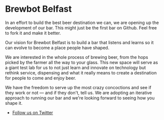 # Brewbot Belfast

In an effort to build the best beer destination we can, we are opening up the development of our bar. This might just be the first bar on Github. Feel free to fork it and make it better.

Our vision for Brewbot Belfast is to build a bar that listens and learns so it can evolve to become a place people have shaped.

We are interested in the whole process of brewing beer, from the hops picked by the farmer all the way to your glass. This new space will serve as a giant test lab for us to not just learn and innovate on technology but rethink service, dispensing and what it really means to create a destination for people to come and enjoy beer.

We have the freedom to serve up the most crazy concoctions and see if they work or not — and if they don't, tell us. We are adopting an iterative approach to running our bar and we're looking forward to seeing how you shape it.

- [Follow us on Twitter](http://www.brewbotbelfast.com)
